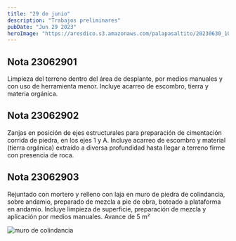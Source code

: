 ```yaml
---
title: "29 de junio"
description: "Trabajos preliminares"
pubDate: "Jun 29 2023"
heroImage: "https://aresdico.s3.amazonaws.com/palapasaltito/20230630_105434.jpg"
---
```


## Nota 23062901

Limpieza del terreno dentro del área de desplante, por medios manuales y con uso de herramienta menor. Incluye acarreo de escombro, tierra y materia orgánica.

## Nota 23062902

Zanjas en posición de ejes estructurales para preparación de cimentación corrida de piedra, en los ejes 1 y A. Incluye acarreo de escombro y material (tierra orgánica) extraído a diversa profundidad hasta llegar a terreno firme con presencia de roca.

## Nota 23062903

Rejuntado con mortero y relleno con laja en muro de piedra de colindancia, sobre andamio, preparado de mezcla a pie de obra, boteado a plataforma en andamio. Incluye limpieza de superficie, preparación de mezcla y aplicación por medios manuales. Avance de 5 m²

![muro de colindancia](https://aresdico.s3.amazonaws.com/palapasaltito/20230630_105434.jpg "muro de colindancia")
